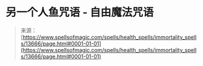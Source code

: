 <!--yml

category: 未分类

date: 2024-06-12 18:52:11

-->

# 另一个人鱼咒语 - 自由魔法咒语

> 来源：[https://www.spellsofmagic.com/spells/health_spells/immortality_spells/13666/page.html#0001-01-01](https://www.spellsofmagic.com/spells/health_spells/immortality_spells/13666/page.html#0001-01-01)
